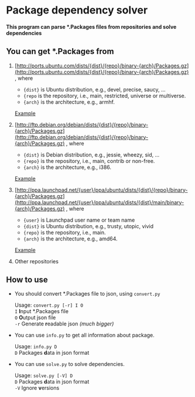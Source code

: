 Package dependency solver
======
#### This program can parse \*.Packages files from repositories and solve dependencies<br/>


You can get \*.Packages from
---
1. [http://ports.ubuntu.com/dists/{dist}/{repo}/binary-{arch}/Packages.gz](http://ports.ubuntu.com/dists/{dist}/{repo}/binary-{arch}/Packages.gz)
    , where
    + `{dist}` is Ubuntu distribution, e.g., devel, precise, saucy, ...<br/>
    + `{repo` is the repository, i.e., main, restricted, universe or multiverse.<br/>
    + `{arch}` is the architecture, e.g., armhf.

    [Example](ports.ubuntu.com/dists/devel/main/binary-armhf/Packages.gz)
2. [http://ftp.debian.org/debian/dists/{dist}/{repo}/binary-{arch}/Packages.gz](http://ftp.debian.org/debian/dists/{dist}/{repo}/binary-{arch}/Packages.gz)
    , where
    + `{dist}` is Debian distribution, e.g.,    jessie, wheezy, sid, ...<br/>
    + `{repo}` is the repository, i.e., main, contrib or non-free.<br/>
    + `{arch}` is the architecture, e.g., i386.
    
    [Example](http://ftp.debian.org/debian/dists/jessie/main/binary-i386/Packages.gz)
3. [http://ppa.launchpad.net/{user}/ppa/ubuntu/dists/{dist}/{repo}/binary-{arch}/Packages.gz](http://ppa.launchpad.net/{user}/ppa/ubuntu/dists/{dist}/main/binary-{arch}/Packages.gz)
    , where
    + `{user}` is Launchpad user name or team name
    + `{dist}` is Ubuntu distribution, e.g., trusty, utopic, vivid
    + `{repo}` is the repository, i.e., main.
    + `{arch}` is the architecture, e.g., amd64.
    
    [Example](http://ppa.launchpad.net/deluge-team/ppa/ubuntu/dists/trusty/main/binary-amd64/Packages.gz)
4. Other repositories

How to use
---
+ You should convert \*.Packages file to json, using `convert.py`

    Usage: `convert.py [-r] I O`<br/>
        `I` **I**nput \*.Packages file<br/>
        `O` **O**utput json file<br/>
        `-r` Generate **r**eadable json *(much bigger)*
+ You can use `info.py` to get all information about package.
    
    Usage: `info.py D`<br/>
        `D` Packages **d**ata in json format
+ You can use `solve.py` to solve dependencies.
    
    Usage: `solve.py [-V] D`<br/>
        `D` Packages **d**ata in json format<br/>
        `-V` Ignore **v**ersions
